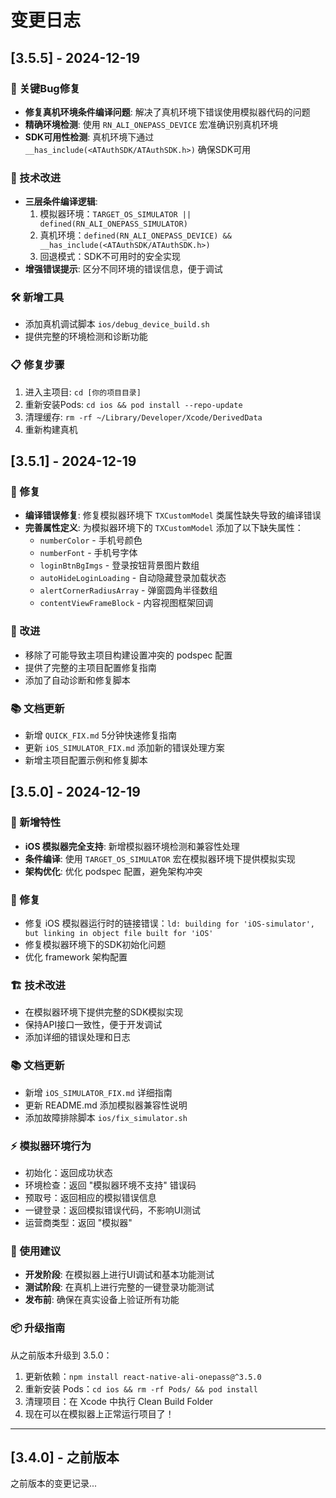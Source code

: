 # 变更日志

## [3.5.5] - 2024-12-19

### 🐛 关键Bug修复
- **修复真机环境条件编译问题**: 解决了真机环境下错误使用模拟器代码的问题
- **精确环境检测**: 使用 `RN_ALI_ONEPASS_DEVICE` 宏准确识别真机环境
- **SDK可用性检测**: 真机环境下通过 `__has_include(<ATAuthSDK/ATAuthSDK.h>)` 确保SDK可用

### 🔧 技术改进
- **三层条件编译逻辑**:
  1. 模拟器环境：`TARGET_OS_SIMULATOR || defined(RN_ALI_ONEPASS_SIMULATOR)`
  2. 真机环境：`defined(RN_ALI_ONEPASS_DEVICE) && __has_include(<ATAuthSDK/ATAuthSDK.h>)`
  3. 回退模式：SDK不可用时的安全实现
- **增强错误提示**: 区分不同环境的错误信息，便于调试

### 🛠️ 新增工具
- 添加真机调试脚本 `ios/debug_device_build.sh`
- 提供完整的环境检测和诊断功能

### 📋 修复步骤
1. 进入主项目: `cd [你的项目目录]`
2. 重新安装Pods: `cd ios && pod install --repo-update`
3. 清理缓存: `rm -rf ~/Library/Developer/Xcode/DerivedData`
4. 重新构建真机

## [3.5.1] - 2024-12-19

### 🔧 修复
- **编译错误修复**: 修复模拟器环境下 `TXCustomModel` 类属性缺失导致的编译错误
- **完善属性定义**: 为模拟器环境下的 `TXCustomModel` 添加了以下缺失属性：
  - `numberColor` - 手机号颜色
  - `numberFont` - 手机号字体
  - `loginBtnBgImgs` - 登录按钮背景图片数组
  - `autoHideLoginLoading` - 自动隐藏登录加载状态
  - `alertCornerRadiusArray` - 弹窗圆角半径数组
  - `contentViewFrameBlock` - 内容视图框架回调

### 🚀 改进
- 移除了可能导致主项目构建设置冲突的 podspec 配置
- 提供了完整的主项目配置修复指南
- 添加了自动诊断和修复脚本

### 📚 文档更新
- 新增 `QUICK_FIX.md` 5分钟快速修复指南
- 更新 `iOS_SIMULATOR_FIX.md` 添加新的错误处理方案
- 新增主项目配置示例和修复脚本

## [3.5.0] - 2024-12-19

### 🎉 新增特性
- **iOS 模拟器完全支持**: 新增模拟器环境检测和兼容性处理
- **条件编译**: 使用 `TARGET_OS_SIMULATOR` 宏在模拟器环境下提供模拟实现
- **架构优化**: 优化 podspec 配置，避免架构冲突

### 🔧 修复
- 修复 iOS 模拟器运行时的链接错误：`ld: building for 'iOS-simulator', but linking in object file built for 'iOS'`
- 修复模拟器环境下的SDK初始化问题
- 优化 framework 架构配置

### 🏗️ 技术改进
- 在模拟器环境下提供完整的SDK模拟实现
- 保持API接口一致性，便于开发调试
- 添加详细的错误处理和日志

### 📚 文档更新
- 新增 `iOS_SIMULATOR_FIX.md` 详细指南
- 更新 README.md 添加模拟器兼容性说明
- 添加故障排除脚本 `ios/fix_simulator.sh`

### ⚡ 模拟器环境行为
- 初始化：返回成功状态
- 环境检查：返回 "模拟器环境不支持" 错误码
- 预取号：返回相应的模拟错误信息
- 一键登录：返回模拟错误代码，不影响UI测试
- 运营商类型：返回 "模拟器"

### 🚀 使用建议
- **开发阶段**: 在模拟器上进行UI调试和基本功能测试
- **测试阶段**: 在真机上进行完整的一键登录功能测试
- **发布前**: 确保在真实设备上验证所有功能

### 📦 升级指南
从之前版本升级到 3.5.0：

1. 更新依赖：`npm install react-native-ali-onepass@^3.5.0`
2. 重新安装 Pods：`cd ios && rm -rf Pods/ && pod install`
3. 清理项目：在 Xcode 中执行 Clean Build Folder
4. 现在可以在模拟器上正常运行项目了！

---

## [3.4.0] - 之前版本

之前版本的变更记录...
